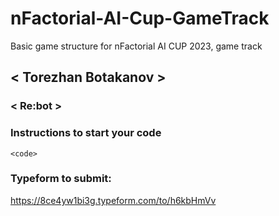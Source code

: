 # nFactorial-AI-Cup-GameTrack
Basic game structure for nFactorial AI CUP 2023, game track

## < Torezhan Botakanov >

### < Re:bot >

### Instructions to start your code

```
<code>
```

### Typeform to submit:
https://8ce4yw1bi3g.typeform.com/to/h6kbHmVv
